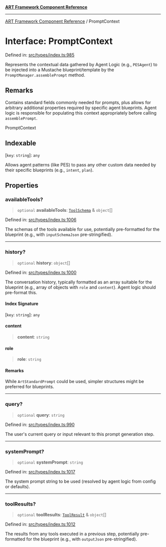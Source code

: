 [**ART Framework Component Reference**](../README.md)

***

[ART Framework Component Reference](../README.md) / PromptContext

# Interface: PromptContext

Defined in: [src/types/index.ts:985](https://github.com/hashangit/ART/blob/389c66e54bc50d9dde33052d28a5a19571a13dbf/src/types/index.ts#L985)

Represents the contextual data gathered by Agent Logic (e.g., `PESAgent`) to be injected
into a Mustache blueprint/template by the `PromptManager.assemblePrompt` method.

## Remarks

Contains standard fields commonly needed for prompts, plus allows for arbitrary
additional properties required by specific agent blueprints. Agent logic is responsible
for populating this context appropriately before calling `assemblePrompt`.

 PromptContext

## Indexable

\[`key`: `string`\]: `any`

Allows agent patterns (like PES) to pass any other custom data needed by their specific blueprints (e.g., `intent`, `plan`).

## Properties

### availableTools?

> `optional` **availableTools**: [`ToolSchema`](ToolSchema.md) & `object`[]

Defined in: [src/types/index.ts:1006](https://github.com/hashangit/ART/blob/389c66e54bc50d9dde33052d28a5a19571a13dbf/src/types/index.ts#L1006)

The schemas of the tools available for use, potentially pre-formatted for the blueprint
(e.g., with `inputSchemaJson` pre-stringified).

***

### history?

> `optional` **history**: `object`[]

Defined in: [src/types/index.ts:1000](https://github.com/hashangit/ART/blob/389c66e54bc50d9dde33052d28a5a19571a13dbf/src/types/index.ts#L1000)

The conversation history, typically formatted as an array suitable for the blueprint
(e.g., array of objects with `role` and `content`). Agent logic should pre-format this.

#### Index Signature

\[`key`: `string`\]: `any`

#### content

> **content**: `string`

#### role

> **role**: `string`

#### Remarks

While `ArtStandardPrompt` could be used, simpler structures might be preferred for blueprints.

***

### query?

> `optional` **query**: `string`

Defined in: [src/types/index.ts:990](https://github.com/hashangit/ART/blob/389c66e54bc50d9dde33052d28a5a19571a13dbf/src/types/index.ts#L990)

The user's current query or input relevant to this prompt generation step.

***

### systemPrompt?

> `optional` **systemPrompt**: `string`

Defined in: [src/types/index.ts:1017](https://github.com/hashangit/ART/blob/389c66e54bc50d9dde33052d28a5a19571a13dbf/src/types/index.ts#L1017)

The system prompt string to be used (resolved by agent logic from config or defaults).

***

### toolResults?

> `optional` **toolResults**: [`ToolResult`](ToolResult.md) & `object`[]

Defined in: [src/types/index.ts:1012](https://github.com/hashangit/ART/blob/389c66e54bc50d9dde33052d28a5a19571a13dbf/src/types/index.ts#L1012)

The results from any tools executed in a previous step, potentially pre-formatted for the blueprint
(e.g., with `outputJson` pre-stringified).
